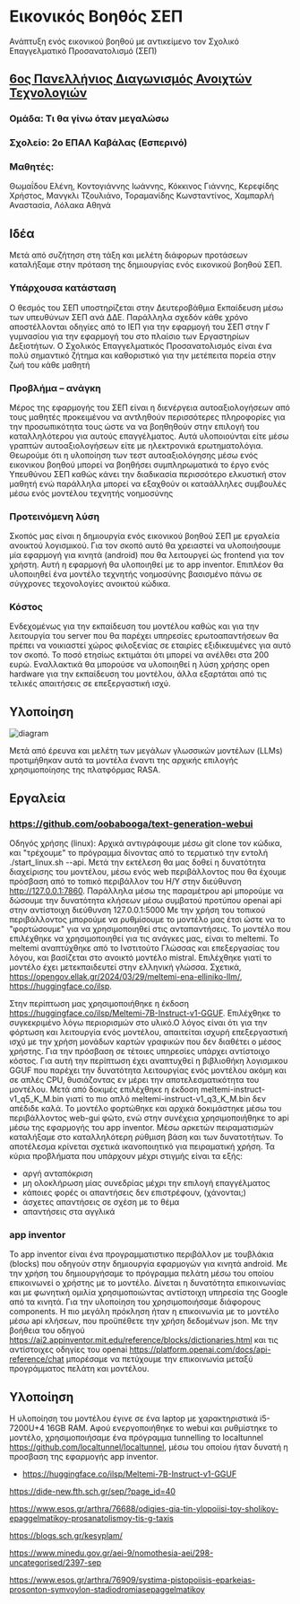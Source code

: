 # Εικονικός Βοηθός ΣΕΠ
Ανάπτυξη ενός εικονικού βοηθού με αντικείμενο τον Σχολικό Επαγγελματικό Προσανατολισμό (ΣΕΠ)
## [6oς Πανελλήνιος Διαγωνισμός Ανοιχτών Τεχνολογιών](https://openedtech.ellak.gr/) 
### Ομάδα: Τι θα γίνω όταν μεγαλώσω
### Σχολείο: 2ο ΕΠΑΛ Καβάλας (Εσπερινό)
### Μαθητές:
Θωμαΐδου Ελένη, Κοντογιάννης Ιωάννης, Κόκκινος Γιάννης, Κερεφίδης Χρήστος, Μανγκλι Τζουλιάνο, Τοραμανίδης Κωνσταντίνος, Χαμπαρλή Αναστασία, Λόλακα Αθηνά
## Ιδέα
Μετά από συζήτηση στη τάξη και μελέτη διάφορων προτάσεων καταλήξαμε στην πρόταση της δημιουργίας ενός εικονικού βοηθού ΣΕΠ. 
### Υπάρχουσα κατάσταση
Ο θεσμός του ΣΕΠ υποστηρίζεται στην Δευτεροβάθμια Εκπαίδευση μέσω των υπευθύνων ΣΕΠ ανά ΔΔΕ. Παράλληλα σχεδόν κάθε χρόνο αποστέλλονται οδηγίες από το ΙΕΠ για την εφαρμογή του ΣΕΠ στην Γ γυμνασίου για την εφαρμογή του στο πλαίσιο των Εργαστηρίων Δεξιοτήτων. Ο Σχολικός Επαγγελματικός Προσανατολισμός είναι ένα πολύ σημαντικό ζήτημα και καθοριστικό για την μετέπειτα πορεία στην ζωή του κάθε μαθητή
### Προβλήμα – ανάγκη
Μέρος της εφαρμογής του ΣΕΠ είναι η διενέργεια αυτοαξιολογήσεων από τους μαθητές προκειμένου να αντληθούν περισσότερες πληροφορίες για την προσωπικότητα τους ώστε να να βοηθηθούν στην επιλογή του καταλληλότερου για αυτούς επαγγέλματος. Αυτά υλοποιούνται είτε 
μέσω γραπτών αυτοαξιολογήσεων είτε με ηλεκτρονικά ερωτηματολόγια. Θεωρούμε ότι η υλοποίηση των τεστ αυτοαξιολόγησης μέσω ενός εικονικου βοηθού μπορεί να βοηθήσει συμπληρωματικά το έργο ενός Υπευθύνου ΣΕΠ καθώς κάνει την διαδικασία περισσότερο ελκυστική στον μαθητή ενώ παράλληλα μπορεί να εξαχθούν οι καταάλληλες συμβουλές μέσω ενός μοντέλου τεχνητής νοημοσύνης
### Προτεινόμενη λύση
Σκοπός μας είναι η δημιουργία ενός εικονικού βοηθού ΣΕΠ με εργαλεία ανοικτού λογισμικού. Για τον σκοπό αυτό θα χρειαστεί να υλοποιήσουμε μία εφαρμογή για κινητά (android) που θα λειτουργεί ώς frontend για τον χρήστη. Αυτή η εφαρμογή θα υλοποιηθεί με το app inventor. Επιπλέον θα υλοποιηθεί ένα μοντέλο τεχνητής νοημοσύνης βασισμένο πάνω σε σύγχρονες τεχονολογίες ανοικτού κώδικα. 
### Κόστος
Ενδεχομένως για την εκπαίδευση του μοντέλου καθώς και για την λειτουργία του server που θα παρέχει υπηρεσίες ερωτοαπαντήσεων θα πρέπει να νοικιαστεί χώρος φιλοξενίας σε εταιρίες εξιδικευμένες για αυτό τον σκοπό. Το ποσό ετησίως εκτιμάται ότι μπορεί να ανέλθει στα 200 ευρώ. Εναλλακτικά θα μπορούσε να υλοποιηθεί η λύση χρήσης open hardware για την εκπαίδευση του μοντέλου, άλλα εξαρτάται από τις τελικές απαιτήσεις σε επεξεργαστική ισχύ.
## Υλοποίηση
![diagram](https://github.com/2epalKavalas/careerAdvisor/assets/152330230/0708c63d-9976-4c6c-a222-9b196e9b31a1)

Μετά από έρευνα και μελέτη των μεγάλων γλωσσικών μοντέλων (LLMs) προτιμήθηκαν αυτά τα μοντέλα έναντι της αρχικής επιλογής χρησιμοποίησης της πλατφόρμας RASA. 

## Εργαλεία
### https://github.com/oobabooga/text-generation-webui
Οδηγός χρήσης (linux):
Αρχικά αντιγράφουμε μέσω git clone τον κώδικα, και "τρέχουμε" το πρόγραμμα δίνοντας από το τερματικό την εντολή ./start_linux.sh --api. Μετά την εκτέλεση θα μας δοθεί η δυνατότητα διαχείρισης του μοντέλου, μέσω ενός web περιβάλλοντος που θα έχουμε πρόσβαση από το τοπικό περιβάλλον του Η/Υ στην διεύθυνση http://127.0.0.1:7860. Παράλληλα μέσω της παραμέτρου api μπορούμε να δώσουμε την δυνατότητα κλήσεων μέσω συμβατού προτύπου openai api στην αντίστοιχη διεύθυνση 127.0.0.1:5000
Με την χρήση του τοπικού περιβάλλοντος μπορούμε να ρυθμίσουμε το μοντέλο μας έτσι ώστε να το "φορτώσουμε" για να χρησιμοποιηθεί στις ανταπαντήσεις.
Το μοντέλο που επιλέχθηκε να χρησιμοποιηθεί για τις ανάγκες μας, είναι το meltemi. Το meltemi αναπτύχθηκε από το Ινστιτούτο Γλώσσας και επεξεργασίας του λόγου, και βασίζεται στο ανοικτό μοντέλο mistral. Επιλέχθηκε γιατί το μοντέλο έχει μετεκπαιδευτεί στην ελληνική γλώσσα. Σχετικά, https://opengov.ellak.gr/2024/03/29/meltemi-ena-elliniko-llm/, https://huggingface.co/ilsp.

Στην περίπτωση μας χρησιμοποιήθηκε η έκδοση https://huggingface.co/ilsp/Meltemi-7B-Instruct-v1-GGUF. Επιλέχθηκε το συγκεκριμένο λόγω περιορισμών στο υλικό.Ο λόγος είναι ότι για την φόρτωση και λειτουργία ενός μοντέλου, απαιτείται ισχυρή επεξεργαστική ισχύ με την χρήση μονάδων καρτών γραφικών που δεν διαθέτει ο μέσος χρήστης. Για την πρόσβαση σε τέτοιες υπηρεσίες υπάρχει αντίστοιχο κόστος. Για αυτή την περίπτωση έχει αναπτυχθεί η βιβλιοθήκη λογισμικου GGUF που παρέχει την δυνατότητα λειτουργίας ενός μοντέλου ακόμη και σε απλές CPU, θυσιάζοντας εν μέρει την αποτελεσματικότητα του μοντέλου. Μετά από δοκιμές επιλέχθηκε η έκδοση meltemi-instruct-v1_q5_K_M.bin γιατί το πιο απλό meltemi-instruct-v1_q3_K_M.bin δεν απέδιδε καλά.
Το μοντέλο φορτώθηκε και αρχικά δοκιμάστηκε μέσω του περιβάλλοντος web-gui φώτο, ενώ στην συνέχεια χρησιμοποιήθηκε το api μέσω της εφαρμογής του app inventor. Μέσω αρκετών πειραματισμών καταλήξαμε στο καταλληλότερη ρύθμιση βάση και των δυνατοτήτων. Το αποτέλεσμα κρίνεται σχετικά ικανοποιητικό για πειραματική χρήση. Τα κύρια προβλήματα που υπάρχουν μέχρι στιγμής είναι τα εξής:
- αργή ανταπόκριση
- μη ολοκλήρωση μίας συνεδρίας μέχρι την επιλογή επαγγέλματος
- κάποιες φορές οι απαντήσεις δεν επιστρέφουν, (χάνονται;)
- άσχετες απαντήσεις σε σχέση με το θέμα
- απαντήσεις στα αγγλικά
### app inventor
Το app inventor είναι ένα προγραμματιστικο περιβάλλον με τουβλάκια (blocks) που οδηγούν στην δημιουργία εφαρμογών για κινητά android. Με την χρήση του δημιουργήσαμε το πρόγραμμα πελάτη μέσω του οποίου επικοινωνεί ο χρήστης με το μοντέλο. Δίνεται η δυνατότητα επικοινωνίας και με φωνητική ομιλία χρησιμοποιώντας αντίστοιχη υπηρεσία της Google από τα κινητά. Για την υλοποίηση του χρησιμοποιήσαμε διάφορους components. Η πιο μεγάλη πρόκληση ήταν η επικοινωνία με το μοντέλο μέσω api κλήσεων, που προϋπέθετε την χρήση δεδομένων json. Με την βοήθεια του οδηγού https://ai2.appinventor.mit.edu/reference/blocks/dictionaries.html και τις αντίστοιχες οδηγίες του openai https://platform.openai.com/docs/api-reference/chat μπορέσαμε να πετύχουμε την επικοινωνία μεταξύ προγράμματος πελάτη και μοντέλου.

## Υλοποίηση
Η υλοποίηση του μοντέλου έγινε σε ένα laptop με χαρακτηριστικά i5-7200U+4 16GB RAM. Αφού ενεργοποιήθηκε το webui και ρυθμίστηκε το μοντέλο, χρησιμοποιήσαμε ένα πρόγραμμα tunnelling το localtunnel https://github.com/localtunnel/localtunnel, μέσω του οποίου ήταν δυνατή η προσβαση της εφαρμογής app inventor.

 
- https://huggingface.co/ilsp/Meltemi-7B-Instruct-v1-GGUF

https://dide-new.fth.sch.gr/sep/?page_id=40

https://www.esos.gr/arthra/76688/odigies-gia-tin-ylopoiisi-toy-sholikoy-epaggelmatikoy-prosanatolismoy-tis-g-taxis

https://blogs.sch.gr/kesyplam/

https://www.minedu.gov.gr/aei-9/nomothesia-aei/298-uncategorised/2397-sep

https://www.esos.gr/arthra/76909/systima-pistopoiisis-eparkeias-prosonton-symvoylon-stadiodromiasepaggelmatikoy


